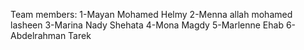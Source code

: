 Team members:
1-Mayan Mohamed Helmy
2-Menna allah mohamed lasheen
3-Marina Nady Shehata
4-Mona Magdy
5-Marlenne Ehab
6-Abdelrahman Tarek
